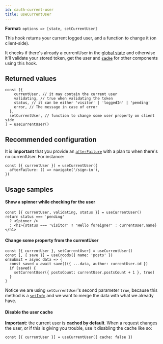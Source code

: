 ```yaml
---
id: cauth-current-user
title: useCurrentUser
---
```


**Format:** `options => [state, setCurrentUser]`

This hook returns your current logged user, and a function to change it (on client-side).

It checks if there's already a currentUser in the [global state](/docs/the-state) and otherwise it'll validate your stored token, get the user and [**`cache`**](/docs/croods-provider-api#cache) for other components using this hook.

## Returned values

```
const [{
    currentUser, // it may contain the current user
    validating, // true when validating the token
    status, // it can be either 'visitor' | 'loggedIn' | 'pending'
    error, // The message in case of error
  },
  setCurrentUser, // function to change some user property on client side
] = useCurrentUser()
```

## Recommended configuration

It is **important** that you provide an [`afterFailure`](/docs/croods-provider-api#afterfailure) with a plan to when there's no currentUser. For instance:

```
const [{ currentUser }] = useCurrentUser({
  afterFailure: () => navigate('/sign-in'),
})
```

## Usage samples

#### Show a spinner while checking for the user

```
const [{ currentUser, validating, status }] = useCurrentUser()
return status === 'pending'
  ? <Spinner />
  : <h1>{status === 'visitor' ? 'Hello foreigner' : currentUser.name}</h1>
```

#### Change some property from the currentUser

```
const [{ currentUser }, setCurrentUser] = useCurrentUser()
const [, { save }] = useCroods({ name: 'posts' })
onSubmit = async data => {
  const saved = await save()({ ...data, author: currentUser.id })
  if (saved) {
    setCurrentUser({ postsCount: currentUser.postsCount + 1 }, true)
  }
}
```

Notice we are using `setCurrentUser`'s second parameter `true`, because this method is a [`setInfo`](/docs/the-actions#setinfo) and we want to merge the data with what we already have.

#### Disable the user cache

**Important:** the current user is **cached by default**. When a request changes the user, or if this is giving you trouble, use it disabling the cache like so:

```
const [{ currentUser }] = useCurrentUser({ cache: false })
```
